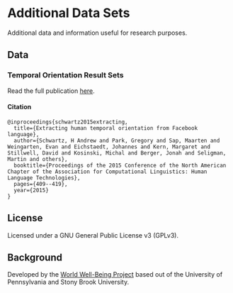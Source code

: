 # Additional Data Sets

Additional data and information useful for research purposes.

## Data



### Temporal Orientation Result Sets

Read the full publication [here](http://wwbp.org/publications.html#p37). 

#### Citation

```
@inproceedings{schwartz2015extracting,
  title={Extracting human temporal orientation from Facebook language},
  author={Schwartz, H Andrew and Park, Gregory and Sap, Maarten and Weingarten, Evan and Eichstaedt, Johannes and Kern, Margaret and Stillwell, David and Kosinski, Michal and Berger, Jonah and Seligman, Martin and others},
  booktitle={Proceedings of the 2015 Conference of the North American Chapter of the Association for Computational Linguistics: Human Language Technologies},
  pages={409--419},
  year={2015}
}
```



## License

Licensed under a GNU General Public License v3 (GPLv3).

## Background

Developed by the [World Well-Being Project](https://www.wwbp.org) based out of the University of Pennsylvania and Stony Brook University.


